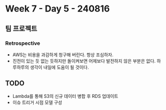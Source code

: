 # Week 7 - Day 5 - 240816

## 팀 프로젝트
### Retrospective
- AWS는 비용을 과감하게 청구해 버린다. 항상 조심하자.
- 진전이 있는 듯 없는 듯하지만 돌이켜보면 어제보다 발전하지 않은 부분은 없다. 하루하루의 생각이 내일에 도움이 될 것이다.

## TODO
- Lambda를 통해 S3의 신규 데이터 병합 후 RDS 업데이트
- 이슈 트리거 시점 모델 구성